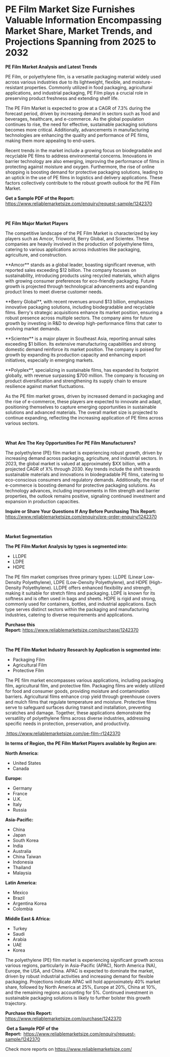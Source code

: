 <p><h1>PE Film Market Size Furnishes Valuable Information Encompassing Market Share, Market Trends, and Projections Spanning from 2025 to 2032</h1></p><p><strong>PE Film Market Analysis and Latest Trends</strong></p>
<p><p>PE Film, or polyethylene film, is a versatile packaging material widely used across various industries due to its lightweight, flexible, and moisture-resistant properties. Commonly utilized in food packaging, agricultural applications, and industrial packaging, PE Film plays a crucial role in preserving product freshness and extending shelf life.</p><p>The PE Film Market is expected to grow at a CAGR of 7.3% during the forecast period, driven by increasing demand in sectors such as food and beverages, healthcare, and e-commerce. As the global population continues to rise, the need for effective, sustainable packaging solutions becomes more critical. Additionally, advancements in manufacturing technologies are enhancing the quality and performance of PE films, making them more appealing to end-users.</p><p>Recent trends in the market include a growing focus on biodegradable and recyclable PE films to address environmental concerns. Innovations in barrier technology are also emerging, improving the performance of films in protecting against moisture and oxygen. Furthermore, the rise of online shopping is boosting demand for protective packaging solutions, leading to an uptick in the use of PE films in logistics and delivery applications. These factors collectively contribute to the robust growth outlook for the PE Film Market.</p></p>
<p><strong>Get a Sample PDF of the Report:&nbsp;</strong> <a href="https://www.reliablemarketsize.com/enquiry/request-sample/1242370?utm_campaign=2274&utm_medium=2&utm_source=Github&utm_content=ia&utm_term=30012025&utm_id=pe-film">https://www.reliablemarketsize.com/enquiry/request-sample/1242370</a></p>
<p>&nbsp;</p>
<p><strong>PE Film Major Market Players</strong></p>
<p><p>The competitive landscape of the PE Film Market is characterized by key players such as Amcor, Trioworld, Berry Global, and Scientex. These companies are heavily involved in the production of polyethylene films, catering to various applications across industries like packaging, agriculture, and construction.</p><p>**Amcor** stands as a global leader, boasting significant revenue, with reported sales exceeding $12 billion. The company focuses on sustainability, introducing products using recycled materials, which aligns with growing consumer preferences for eco-friendly packaging. Future growth is projected through technological advancements and expanding product lines to meet diverse customer needs.</p><p>**Berry Global**, with recent revenues around $13 billion, emphasizes innovative packaging solutions, including biodegradable and recyclable films. Berry's strategic acquisitions enhance its market position, ensuring a robust presence across multiple sectors. The company aims for future growth by investing in R&D to develop high-performance films that cater to evolving market demands.</p><p>**Scientex** is a major player in Southeast Asia, reporting annual sales exceeding $1 billion. Its extensive manufacturing capabilities and strong domestic demand reinforce its market position. The company is poised for growth by expanding its production capacity and enhancing export initiatives, especially in emerging markets.</p><p>**Polyplex**, specializing in sustainable films, has expanded its footprint globally, with revenue surpassing $700 million. The company is focusing on product diversification and strengthening its supply chain to ensure resilience against market fluctuations.</p><p>As the PE film market grows, driven by increased demand in packaging and the rise of e-commerce, these players are expected to innovate and adapt, positioning themselves to capture emerging opportunities in sustainable solutions and advanced materials. The overall market size is projected to continue expanding, reflecting the increasing application of PE films across various sectors.</p></p>
<p>&nbsp;</p>
<p><strong>What Are The Key Opportunities For PE Film Manufacturers?</strong></p>
<p><p>The polyethylene (PE) film market is experiencing robust growth, driven by increasing demand across packaging, agriculture, and industrial sectors. In 2023, the global market is valued at approximately $XX billion, with a projected CAGR of X% through 2030. Key trends include the shift towards sustainable materials and innovations in biodegradable PE films, catering to eco-conscious consumers and regulatory demands. Additionally, the rise of e-commerce is boosting demand for protective packaging solutions. As technology advances, including improvements in film strength and barrier properties, the outlook remains positive, signaling continued investment and expansion in production capacities.</p></p>
<p><strong>Inquire or Share Your Questions If Any Before Purchasing This Report:</strong> <a href="https://www.reliablemarketsize.com/enquiry/pre-order-enquiry/1242370?utm_campaign=2274&utm_medium=2&utm_source=Github&utm_content=ia&utm_term=30012025&utm_id=pe-film">https://www.reliablemarketsize.com/enquiry/pre-order-enquiry/1242370</a></p>
<p>&nbsp;</p>
<p><strong>Market Segmentation</strong></p>
<p><strong>The PE Film Market Analysis by types is segmented into:</strong></p>
<p><ul><li>LLDPE</li><li>LDPE</li><li>HDPE</li></ul></p>
<p><p>The PE film market comprises three primary types: LLDPE (Linear Low-Density Polyethylene), LDPE (Low-Density Polyethylene), and HDPE (High-Density Polyethylene). LLDPE offers enhanced flexibility and strength, making it suitable for stretch films and packaging. LDPE is known for its softness and is often used in bags and sheets. HDPE is rigid and strong, commonly used for containers, bottles, and industrial applications. Each type serves distinct sectors within the packaging and manufacturing industries, catering to diverse requirements and applications.</p></p>
<p><strong>Purchase this Report:&nbsp;</strong><a href="https://www.reliablemarketsize.com/purchase/1242370?utm_campaign=2274&utm_medium=2&utm_source=Github&utm_content=ia&utm_term=30012025&utm_id=pe-film">https://www.reliablemarketsize.com/purchase/1242370</a></p>
<p>&nbsp;</p>
<p><strong>The PE Film Market Industry Research by Application is segmented into:</strong></p>
<p><ul><li>Packaging Film</li><li>Agricultural Film</li><li>Protective Film</li></ul></p>
<p><p>The PE film market encompasses various applications, including packaging film, agricultural film, and protective film. Packaging films are widely utilized for food and consumer goods, providing moisture and contamination barriers. Agricultural films enhance crop yield through greenhouse covers and mulch films that regulate temperature and moisture. Protective films serve to safeguard surfaces during transit and installation, preventing scratches and damage. Together, these applications demonstrate the versatility of polyethylene films across diverse industries, addressing specific needs in protection, preservation, and productivity.</p></p>
<p><a href="https://www.reliablemarketsize.com/pe-film-r1242370?utm_campaign=2274&utm_medium=2&utm_source=Github&utm_content=ia&utm_term=30012025&utm_id=pe-film">&nbsp;https://www.reliablemarketsize.com/pe-film-r1242370</a></p>
<p><strong>In terms of Region, the PE Film Market Players available by Region are:</strong></p>
<p>
    <p> <strong> North America: </strong>
        <ul>
            <li>United States</li>
            <li>Canada</li>
        </ul>
        </p> 
    <p> <strong> Europe: </strong>
        <ul>
            <li>Germany</li>
            <li>France</li>
            <li>U.K.</li>
            <li>Italy</li>
            <li>Russia</li>
        </ul>
        </p> 
    <p> <strong> Asia-Pacific: </strong>
        <ul>
            <li>China</li>
            <li>Japan</li>
            <li>South Korea</li>
            <li>India</li>
            <li>Australia</li>
            <li>China Taiwan</li>
            <li>Indonesia</li>
            <li>Thailand</li>
            <li>Malaysia</li>
        </ul>
        </p> 
    <p> <strong> Latin America: </strong>
        <ul>
            <li>Mexico</li>
            <li>Brazil</li>
            <li>Argentina Korea</li>
            <li>Colombia</li>
        </ul>
        </p> 
    <p> <strong> Middle East & Africa: </strong>
        <ul>
            <li>Turkey</li>
            <li>Saudi</li>
            <li>Arabia</li>
            <li>UAE</li>
            <li>Korea</li>
        </ul>
    </p>
    </p>
<p><p>The polyethylene (PE) film market is experiencing significant growth across various regions, particularly in Asia-Pacific (APAC), North America (NA), Europe, the USA, and China. APAC is expected to dominate the market, driven by robust industrial activities and increasing demand for flexible packaging. Projections indicate APAC will hold approximately 40% market share, followed by North America at 25%, Europe at 20%, China at 10%, and the remaining regions accounting for 5%. Continued investment in sustainable packaging solutions is likely to further bolster this growth trajectory.</p></p>
<p><strong>Purchase this Report: </strong><a href="https://www.reliablemarketsize.com/purchase/1242370?utm_campaign=2274&utm_medium=2&utm_source=Github&utm_content=ia&utm_term=30012025&utm_id=pe-film">https://www.reliablemarketsize.com/purchase/1242370</a></p>
<p>&nbsp;<strong>Get a Sample PDF of the Report:&nbsp;&nbsp;</strong><a href="https://www.reliablemarketsize.com/enquiry/request-sample/1242370?utm_campaign=2274&utm_medium=2&utm_source=Github&utm_content=ia&utm_term=30012025&utm_id=pe-film">https://www.reliablemarketsize.com/enquiry/request-sample/1242370</a></p>
<p><strong></strong></p>
<p>Check more reports on <a href="https://www.reliablemarketsize.com/?utm_campaign=2274&utm_medium=2&utm_source=Github&utm_content=ia&utm_term=30012025&utm_id=pe-film">https://www.reliablemarketsize.com/</a></p>